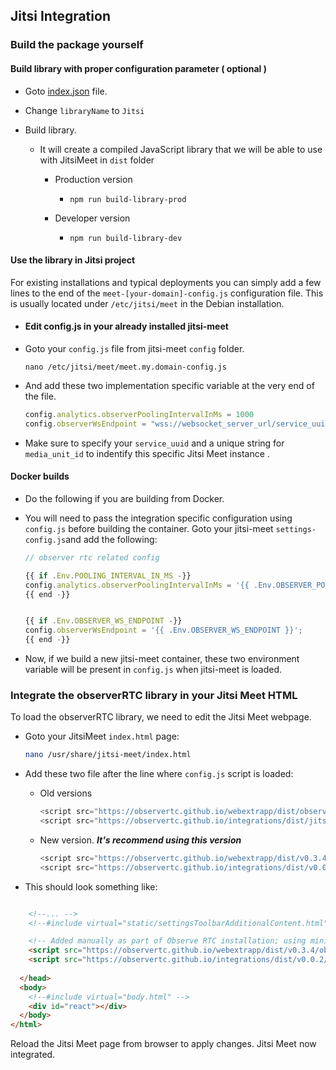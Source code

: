 
## Jitsi Integration

### Build the package yourself

#### Build library with proper configuration parameter ( optional )

- Goto [index.json](../../library.config/index.json) file.

- Change `libraryName` to `Jitsi`
- Build library. 
  - It will create a compiled JavaScript library that we will be able to use with JitsiMeet in `dist` folder
    - Production version
        -  `npm run build-library-prod`
    - Developer version

        -  `npm run build-library-dev`



#### Use the library in Jitsi project

For existing installations and typical deployments you can simply add a few lines to the end of the `meet-[your-domain]-config.js` configuration file.
This is usually located under `/etc/jitsi/meet` in the Debian installation.

- #### Edit config.js in your already installed jitsi-meet

- Goto your `config.js` file from jitsi-meet `config` folder.

    ```$xslt
    nano /etc/jitsi/meet/meet.my.domain-config.js
    ```

- And add these two implementation specific variable at the very end of the file.
  
    ```javascript
    config.analytics.observerPoolingIntervalInMs = 1000
    config.observerWsEndpoint = "wss://websocket_server_url/service_uuid/media_unit_id/stats_version/json"
    ```

- Make sure to specify your `service_uuid` and a unique string for `media_unit_id` to indentify this specific Jitsi Meet instance .

#### Docker builds

- Do the following if you are building from Docker.

- You will need to pass the integration specific configuration using `config.js` before building the container. Goto your jitsi-meet `settings-config.js`and add the following:
    
    ```javascript
    // observer rtc related config
    
    {{ if .Env.POOLING_INTERVAL_IN_MS -}}
    config.analytics.observerPoolingIntervalInMs = '{{ .Env.OBSERVER_POOLING_INTERVAL_IN_MS }}';
    {{ end -}}
    
    
    {{ if .Env.OBSERVER_WS_ENDPOINT -}}
    config.observerWsEndpoint = '{{ .Env.OBSERVER_WS_ENDPOINT }}';
    {{ end -}}
    ```

- Now, if we build a new jitsi-meet container, these two environment variable will be present in `config.js` when jitsi-meet is loaded.


### Integrate the observerRTC library in your Jitsi Meet HTML

To load the observerRTC library, we need to edit the Jitsi Meet webpage.

- Goto your JitsiMeet  `index.html` page:

    ```bash
    nano /usr/share/jitsi-meet/index.html
    ```

- Add these two file after the line where `config.js` script is loaded:
  - Old versions
    
    ```javascript
    <script src="https://observertc.github.io/webextrapp/dist/observer.min.js"></script>
    <script src="https://observertc.github.io/integrations/dist/jitsi.integration.min.js"></script>
    ```
    
  - New version. _**It's recommend using this version**_
    ```javascript
    <script src="https://observertc.github.io/webextrapp/dist/v0.3.4/observer.min.js"></script>
    <script src="https://observertc.github.io/integrations/dist/v0.0.2/jitsi.integration.min.js"></script>
    ```
    
- This should look something like:

```html

    <!--... --> 
    <!--#include virtual="static/settingsToolbarAdditionalContent.html" -->

    <!-- Added manually as part of Observe RTC installation; using minified versions -->
    <script src="https://observertc.github.io/webextrapp/dist/v0.3.4/observer.min.js"></script>
    <script src="https://observertc.github.io/integrations/dist/v0.0.2/jitsi.integration.min.js"></script>
    
  </head>
  <body>
    <!--#include virtual="body.html" -->
    <div id="react"></div>
  </body>
</html>

```

Reload the Jitsi Meet page from browser to apply changes. Jitsi Meet now integrated. 
